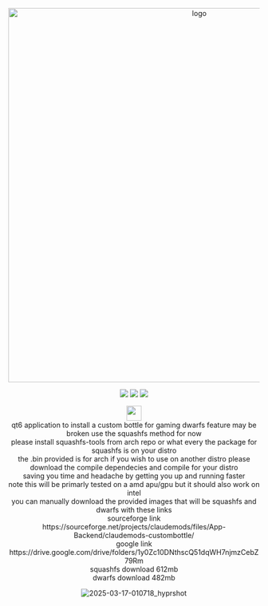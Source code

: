 <p align="center">
    <img width="750" src="https://i.postimg.cc/25Jsj3yD/claudemods-3-6-2025-2.png" alt="logo">
</p>

<div align="center">

<p align="center">
<a href="https://archlinux.org" target="_blank"><img src="https://img.shields.io/badge/DISTRO-Arch-56b6c2?style=for-the-badge&logo=arch-linux" /></a>
           <a href="https://www.debian.org" target="_blank"><img src="https://img.shields.io/badge/DISTRO-Debian-CE0058?style=for-the-badge&logo=Debian" /></a>
	<a href="https://ubuntu.com/" target="_blank"><img src="https://img.shields.io/badge/DISTRO-Ubuntu-E95420?style=for-the-badge&logo=Ubuntu" /></a>
  
  
<div align="center" style="line-height: 3;">
  <a href="https://www.deepseek.com/" target="_blank">
    <img 
      alt="Homepage" 
      src="https://i.postimg.cc/Hs2vbbZ8/Deep-Seek-Homepage.png?raw=true" 
      style="height: 30px; width: auto;" 
    />
  </a>
</div>


<div align="center">
qt6 application to install a custom bottle for gaming dwarfs feature may be broken use the squashfs method for now
	 <div align="center">
	please install squashfs-tools from arch repo or what every the package for squashfs is on your distro
		 <div align="center">
			 the .bin provided is for arch if you wish to use on another distro please download the compile dependecies and compile for your distro
 <div align="center">
saving you time and headache by getting you up and running faster

<div align="center">
note this will be primarly tested on a amd apu/gpu but it should also work on intel  

<div align="center">
you can manually download the provided images that will be squashfs and dwarfs with these links
	<div align="center">
		sourceforge link
	<div align="center">
https://sourceforge.net/projects/claudemods/files/App-Backend/claudemods-custombottle/
<div align="center">
	google link
		<div align="center">
  https://drive.google.com/drive/folders/1y0Zc10DNthscQ51dqWH7njmzCebZ79Rm
		<div align="center">
squashfs download 612mb 
		<div align="center">
dwarfs download 482mb
			<div align="center">




![2025-03-17-010718_hyprshot](https://github.com/user-attachments/assets/9d0fff4e-39fe-49c6-a4a5-8ac076505142)


